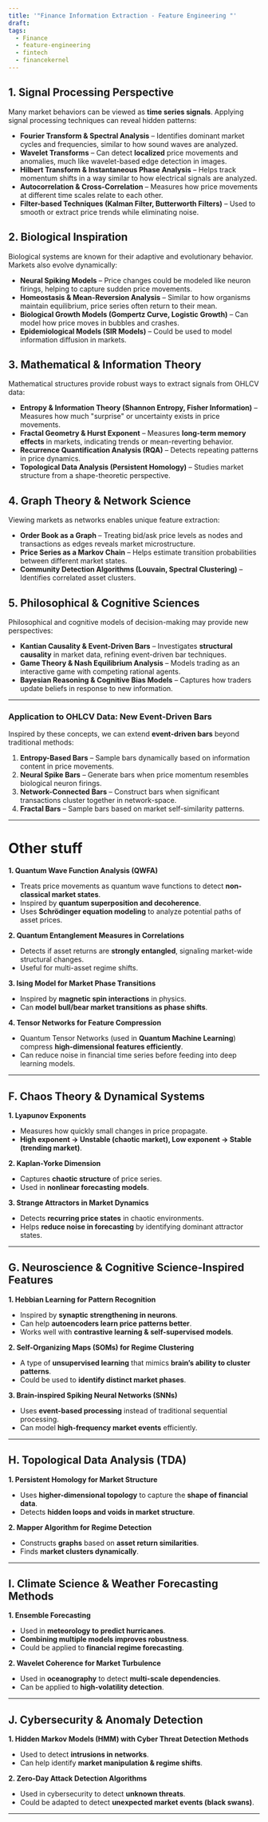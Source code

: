 ```yaml
---
title: '"Finance Information Extraction - Feature Engineering "'
draft: 
tags:
  - Finance
  - feature-engineering
  - fintech
  - financekernel
---
```


## **1. Signal Processing Perspective**

Many market behaviors can be viewed as **time series signals**. Applying signal processing techniques can reveal hidden patterns:

- **Fourier Transform & Spectral Analysis** – Identifies dominant market cycles and frequencies, similar to how sound waves are analyzed.
- **Wavelet Transforms** – Can detect **localized** price movements and anomalies, much like wavelet-based edge detection in images.
- **Hilbert Transform & Instantaneous Phase Analysis** – Helps track momentum shifts in a way similar to how electrical signals are analyzed.
- **Autocorrelation & Cross-Correlation** – Measures how price movements at different time scales relate to each other.
- **Filter-based Techniques (Kalman Filter, Butterworth Filters)** – Used to smooth or extract price trends while eliminating noise.

## **2. Biological Inspiration**

Biological systems are known for their adaptive and evolutionary behavior. Markets also evolve dynamically:

- **Neural Spiking Models** – Price changes could be modeled like neuron firings, helping to capture sudden price movements.
- **Homeostasis & Mean-Reversion Analysis** – Similar to how organisms maintain equilibrium, price series often return to their mean.
- **Biological Growth Models (Gompertz Curve, Logistic Growth)** – Can model how price moves in bubbles and crashes.
- **Epidemiological Models (SIR Models)** – Could be used to model information diffusion in markets.

## **3. Mathematical & Information Theory**

Mathematical structures provide robust ways to extract signals from OHLCV data:

- **Entropy & Information Theory (Shannon Entropy, Fisher Information)** – Measures how much "surprise" or uncertainty exists in price movements.
- **Fractal Geometry & Hurst Exponent** – Measures **long-term memory effects** in markets, indicating trends or mean-reverting behavior.
- **Recurrence Quantification Analysis (RQA)** – Detects repeating patterns in price dynamics.
- **Topological Data Analysis (Persistent Homology)** – Studies market structure from a shape-theoretic perspective.

## **4. Graph Theory & Network Science**

Viewing markets as networks enables unique feature extraction:

- **Order Book as a Graph** – Treating bid/ask price levels as nodes and transactions as edges reveals market microstructure.
- **Price Series as a Markov Chain** – Helps estimate transition probabilities between different market states.
- **Community Detection Algorithms (Louvain, Spectral Clustering)** – Identifies correlated asset clusters.

## **5. Philosophical & Cognitive Sciences**

Philosophical and cognitive models of decision-making may provide new perspectives:

- **Kantian Causality & Event-Driven Bars** – Investigates **structural causality** in market data, refining event-driven bar techniques.
- **Game Theory & Nash Equilibrium Analysis** – Models trading as an interactive game with competing rational agents.
- **Bayesian Reasoning & Cognitive Bias Models** – Captures how traders update beliefs in response to new information.

---

### **Application to OHLCV Data: New Event-Driven Bars**

Inspired by these concepts, we can extend **event-driven bars** beyond traditional methods:

1. **Entropy-Based Bars** – Sample bars dynamically based on information content in price movements.
2. **Neural Spike Bars** – Generate bars when price momentum resembles biological neuron firings.
3. **Network-Connected Bars** – Construct bars when significant transactions cluster together in network-space.
4. **Fractal Bars** – Sample bars based on market self-similarity patterns.


----

# Other stuff

**1. Quantum Wave Function Analysis (QWFA)**

- Treats price movements as quantum wave functions to detect **non-classical market states**.
- Inspired by **quantum superposition and decoherence**.
- Uses **Schrödinger equation modeling** to analyze potential paths of asset prices.

**2. Quantum Entanglement Measures in Correlations**

- Detects if asset returns are **strongly entangled**, signaling market-wide structural changes.
- Useful for multi-asset regime shifts.

**3. Ising Model for Market Phase Transitions**

- Inspired by **magnetic spin interactions** in physics.
- Can **model bull/bear market transitions as phase shifts**.

**4. Tensor Networks for Feature Compression**

- Quantum Tensor Networks (used in **Quantum Machine Learning**) compress **high-dimensional features efficiently**.
- Can reduce noise in financial time series before feeding into deep learning models.

---

## **F. Chaos Theory & Dynamical Systems**

**1. Lyapunov Exponents**

- Measures how quickly small changes in price propagate.
- **High exponent → Unstable (chaotic market), Low exponent → Stable (trending market)**.

**2. Kaplan-Yorke Dimension**

- Captures **chaotic structure** of price series.
- Used in **nonlinear forecasting models**.

**3. Strange Attractors in Market Dynamics**

- Detects **recurring price states** in chaotic environments.
- Helps **reduce noise in forecasting** by identifying dominant attractor states.

---

## **G. Neuroscience & Cognitive Science-Inspired Features**

**1. Hebbian Learning for Pattern Recognition**

- Inspired by **synaptic strengthening in neurons**.
- Can help **autoencoders learn price patterns better**.
- Works well with **contrastive learning & self-supervised models**.

**2. Self-Organizing Maps (SOMs) for Regime Clustering**

- A type of **unsupervised learning** that mimics **brain’s ability to cluster patterns**.
- Could be used to **identify distinct market phases**.

**3. Brain-inspired Spiking Neural Networks (SNNs)**

- Uses **event-based processing** instead of traditional sequential processing.
- Can model **high-frequency market events** efficiently.

---

## **H. Topological Data Analysis (TDA)**

**1. Persistent Homology for Market Structure**

- Uses **higher-dimensional topology** to capture the **shape of financial data**.
- Detects **hidden loops and voids in market structure**.

**2. Mapper Algorithm for Regime Detection**

- Constructs **graphs** based on **asset return similarities**.
- Finds **market clusters dynamically**.

---

## **I. Climate Science & Weather Forecasting Methods**

**1. Ensemble Forecasting**

- Used in **meteorology to predict hurricanes**.
- **Combining multiple models improves robustness**.
- Could be applied to **financial regime forecasting**.

**2. Wavelet Coherence for Market Turbulence**

- Used in **oceanography** to detect **multi-scale dependencies**.
- Can be applied to **high-volatility detection**.

---

## **J. Cybersecurity & Anomaly Detection**

**1. Hidden Markov Models (HMM) with Cyber Threat Detection Methods**

- Used to detect **intrusions in networks**.
- Can help identify **market manipulation & regime shifts**.

**2. Zero-Day Attack Detection Algorithms**

- Used in cybersecurity to detect **unknown threats**.
- Could be adapted to detect **unexpected market events (black swans)**.

---
